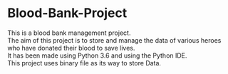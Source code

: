 # Blood-Bank-Project
This is a blood bank management project. <br />
The aim of this project is to store and manage the data of various heroes who have donated their blood to save lives.<br />
It has been made using Python 3.6 and using the Python IDE.<br />
This project uses binary file as its way to store Data.<br />



